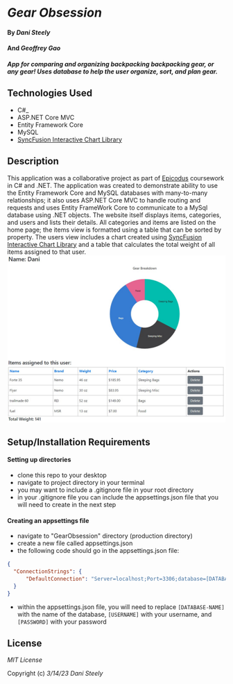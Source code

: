 # _Gear Obsession_

#### By _Dani Steely_
#### And _Geoffrey Gao_

#### _App for comparing and organizing backpacking backpacking gear, or any gear! Uses database to help the user organize, sort, and plan gear._

## Technologies Used

* C#_
* ASP.NET Core MVC
* Entity Framework Core
* MySQL
* [SyncFusion Interactive Chart Library](https://www.syncfusion.com/aspnet-core-ui-controls/charts/chart-types/pie-chart)

## Description
This application was a collaborative project as part of [Epicodus][Epicodus] coursework in C# and .NET. The application was created to demonstrate ability to use the Entity Framework Core and MySQL databases with many-to-many relationships; it also uses ASP.NET Core MVC to handle routing and requests and uses Entity FrameWork Core to communicate to a MySql database using .NET objects. The website itself displays items, categories, and users and lists their details. All categories and items are listed on the home page; the items view is formatted using a table that can be sorted by property. The users view includes a chart created using [SyncFusion Interactive Chart Library][Syncfusion] and a table that calculates the total weight of all items assigned to that user.
![screenshot of users page including table and chart](.\GearObsession\wwwroot\chartimg.jpg)

## Setup/Installation Requirements

#### Setting up directories
* clone this repo to your desktop
* navigate to project directory in your terminal
* you may want to include a .gitignore file in your root directory
* in your .gitignore file you can include the appsettings.json file that you will need to create in the next step
#### Creating an appsettings file
* navigate to "GearObsession" directory (production directory)
* create a new file called appsettings.json
* the following code should go in the appsettings.json file:
```json
{
  "ConnectionStrings": {
      "DefaultConnection": "Server=localhost;Port=3306;database=[DATABASE-NAME];uid=[USERNAME];pwd={PASSWORD};"
  }
}
```
* within the appsettings.json file, you will need to replace `[DATABASE-NAME]` with the name of the database, `[USERNAME]` with your username, and `[PASSWORD]` with your password

## License

_MIT License_

Copyright (c) _3/14/23_ _Dani Steely_

[Epicodus]: https://www.learnhowtoprogram.com/tracks/c-and-react-part-time
[Syncfusion]: https://www.syncfusion.com/aspnet-core-ui-controls/charts/chart-types/pie-chart
